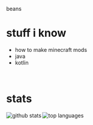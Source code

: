 beans  
# stuff i know  
* how to make minecraft mods  
* java  
* kotlin  

<br />  

# stats  
<a href="https://github.com/anuraghazra/github-readme-stats">  
  <img align="left" alt="github stats" src="https://github-readme-stats.vercel.app/api?username=xf8b&count_private=true&include_all_commits=true&show_icons=true" />
  <img align="left" alt="top languages" src="https://github-readme-stats.vercel.app/api/top-langs/?username=xf8b&layout=compact" />
</a>  
